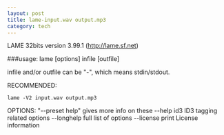 ```yaml
---
layout: post
title: lame-input.wav output.mp3
category: tech
---
```

LAME 32bits version 3.99.1 (http://lame.sf.net)

###usage: 
  lame [options] infile [outfile]

  infile and/or outfile can be "-", which means stdin/stdout.

RECOMMENDED:
 
`lame -V2 input.wav output.mp3`

OPTIONS:
    "--preset help" gives more info on these
    --help id3      ID3 tagging related options
    --longhelp      full list of options
    --license       print License information
